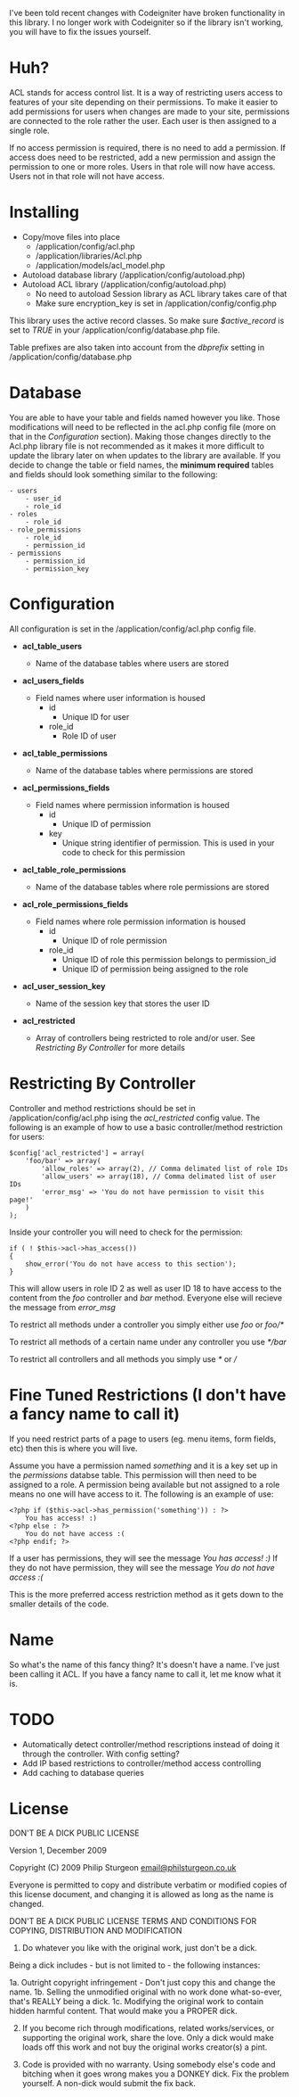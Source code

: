 I've been told recent changes with Codeigniter have broken functionality in this library. I no longer work with Codeigniter so if the library isn't working, you will have to fix the issues yourself. 

# Huh?
ACL stands for access control list. It is a way of restricting users access to features of your site depending on their
permissions. To make it easier to add permissions for users when changes are made to your site, permissions are
connected to the role rather the user. Each user is then assigned to a single role.

If no access permission is required, there is no need to add a permission. If access does need to be restricted, add a
new permission and assign the permission to one or more roles. Users in that role will now have access. Users not in
that role will not have access.


# Installing
* Copy/move files into place
    * /application/config/acl.php
    * /application/libraries/Acl.php
    * /application/models/acl_model.php
* Autoload database library (/application/config/autoload.php)
* Autoload ACL library (/application/config/autoload.php)
    * No need to autoload Session library as ACL library takes care of that
    * Make sure encryption_key is set in /application/config/config.php

This library uses the active record classes. So make sure _$active_record_ is set to _TRUE_ in your
/application/config/database.php file.

Table prefixes are also taken into account from the _dbprefix_ setting in /application/config/database.php


# Database
You are able to have your table and fields named however you like. Those modifications will need to be reflected in the
acl.php config file (more on that in the _Configuration_ section). Making those changes directly to the Acl.php library
file is not recommended as it makes it more difficult to update the library later on when updates to the library are
available. If you decide to change the table or field names, the __minimum required__ tables and fields should look
something similar to the following:

    - users
        - user_id
        - role_id
    - roles
        - role_id
    - role_permissions
        - role_id
        - permission_id
    - permissions
        - permission_id
        - permission_key


# Configuration
All configuration is set in the /application/config/acl.php config file.

* **acl_table_users**
    * Name of the database tables where users are stored

* **acl_users_fields**
    * Field names where user information is housed
        * id
             * Unique ID for user
        * role_id
             * Role ID of user

* **acl_table_permissions**
    * Name of the database tables where permissions are stored

* **acl_permissions_fields**
    * Field names where permission information is housed
        * id
            * Unique ID of permission
        * key
            * Unique string identifier of permission. This is used in your code to check for this permission

* **acl_table_role_permissions**
    * Name of the database tables where role permissions are stored

* **acl_role_permissions_fields**
    * Field names where role permission information is housed
        * id
             * Unique ID of role permission
        * role_id
             * Unique ID of role this permission belongs to
        permission_id
             * Unique ID of permission being assigned to the role

* **acl_user_session_key**
    * Name of the session key that stores the user ID

* **acl_restricted**
	* Array of controllers being restricted to role and/or user. See _Restricting By Controller_ for more details


# Restricting By Controller
Controller and method restrictions should be set in /application/config/acl.php ising the _acl_restricted_ config
value. The following is an example of how to use a basic controller/method restriction for users:

    $config['acl_restricted'] = array(
        'foo/bar' => array(
            'allow_roles' => array(2), // Comma delimated list of role IDs
            'allow_users' => array(18), // Comma delimated list of user IDs
            'error_msg' => 'You do not have permission to visit this page!'
        )
    );

Inside your controller you will need to check for the permission:

    if ( ! $this->acl->has_access())
    {
        show_error('You do not have access to this section');
    }

This will allow users in role ID 2 as well as user ID 18 to have access to the content from the _foo_ controller and
_bar_ method. Everyone else will recieve the message from _error_msg_

To restrict all methods under a controller you simply either use _foo_ or _foo/*_

To restrict all methods of a certain name under any controller you use _*/bar_

To restrict all controllers and all methods you simply use _*_ or _*/*_


# Fine Tuned Restrictions (I don't have a fancy name to call it)
If you need restrict parts of a page to users (eg. menu items, form fields, etc) then this is where you will live.

Assume you have a permission named _something_ and it is a key set up in the _permissions_ databse table. This
permission will then need to be assigned to a role. A permission being available but not assigned to a role means no
one will have access to it. The following is an example of use:

    <?php if ($this->acl->has_permission('something')) : ?>
        You has access! :)
    <?php else : ?>
        You do not have access :(
    <?php endif; ?>

If a user has permissions, they will see the message _You has access! :)_ If they do not have permission, they will see
the message _You do not have access :(_

This is the more preferred access restriction method as it gets down to the smaller details of the code.


# Name
So what's the name of this fancy thing? It's doesn't have a name. I've just been calling it ACL. If you have a fancy
name to call it, let me know what it is.


# TODO
* Automatically detect controller/method rescriptions instead of doing it through the controller. With config setting?
* Add IP based restrictions to controller/method access controlling
* Add caching to database queries


# License
DON'T BE A DICK PUBLIC LICENSE

Version 1, December 2009

Copyright (C) 2009 Philip Sturgeon <email@philsturgeon.co.uk>

Everyone is permitted to copy and distribute verbatim or modified copies of this license document, and changing it is allowed as long as the name is changed.

DON'T BE A DICK PUBLIC LICENSE
TERMS AND CONDITIONS FOR COPYING, DISTRIBUTION AND MODIFICATION

1. Do whatever you like with the original work, just don't be a dick.

Being a dick includes - but is not limited to - the following instances:

1a. Outright copyright infringement - Don't just copy this and change the name.
1b. Selling the unmodified original with no work done what-so-ever, that's REALLY being a dick.
1c. Modifying the original work to contain hidden harmful content. That would make you a PROPER dick.

2. If you become rich through modifications, related works/services, or supporting the original work, share the love. Only a dick would make loads off this work and not buy the original works creator(s) a pint.

3. Code is provided with no warranty. Using somebody else's code and bitching when it goes wrong makes  you a DONKEY dick. Fix the problem yourself. A non-dick would submit the fix back.
